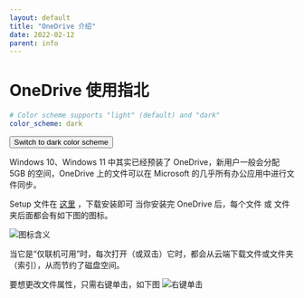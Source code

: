 ```yaml
---
layout: default
title: "OneDrive 介绍"
date: 2022-02-12
parent: info
---
```


# OneDrive 使用指北
```yaml
# Color scheme supports "light" (default) and "dark"
color_scheme: dark
```

<button class="btn js-toggle-dark-mode">Switch to dark color scheme</button>

<script>
const toggleDarkMode = document.querySelector('.js-toggle-dark-mode');

jtd.addEvent(toggleDarkMode, 'click', function(){
  if (jtd.getTheme() === 'dark') {
    jtd.setTheme('light');
    toggleDarkMode.textContent = 'Switch to dark color scheme';
  } else {
    jtd.setTheme('dark');
    toggleDarkMode.textContent = 'Return to the light side';
  }
});
</script>
Windows 10、Windows 11 中其实已经预装了 OneDrive，新用户一般会分配 5GB 的空间，OneDrive 上的文件可以在 Microsoft 的几乎所有办公应用中进行文件同步。

Setup 文件在 [这里](https://go.microsoft.com/fwlink/p/?LinkID=2182910) ，下载安装即可
当你安装完 OneDrive 后，每个文件 或 文件夹后面都会有如下图的图标。

![图标含义](https://amazingkenneth.github.io/images/meanings%20of%20the%20OneDrive%20Folders.png)

当它是“仅联机可用”时，每次打开（或双击）它时，都会从云端下载文件或文件夹（索引），从而节约了磁盘空间。

要想更改文件属性，只需右键单击，如下图
![右键单击](https://amazingkenneth.github.io/images/Right-click.png)

